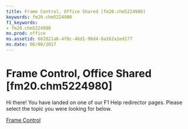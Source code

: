 ```yaml
---
title: Frame Control, Office Shared [fm20.chm5224980]
keywords: fm20.chm5224980
f1_keywords:
- fm20.chm5224980
ms.prod: office
ms.assetid: 682821a6-4f8c-46d1-98d4-8a162a1ed177
ms.date: 06/08/2017
---
```



# Frame Control, Office Shared [fm20.chm5224980]

Hi there! You have landed on one of our F1 Help redirector pages. Please select the topic you were looking for below.

[Frame Control](http://msdn.microsoft.com/library/f7f51c75-f972-329b-4971-be22165129e0%28Office.15%29.aspx)


